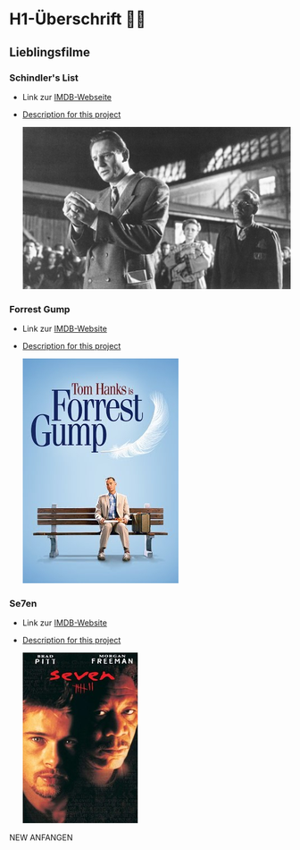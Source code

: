 # H1-Überschrift :weight_lifting_woman:

## Lieblingsfilme

### Schindler's List
- Link zur [IMDB-Webseite](https://www.imdb.com/title/tt0108052/?ref_=adv_li_tt)


- [Description for this project](filme/SchindlersListe.md)

  ![Poster](bilder/Schindler.jpg)

### Forrest Gump
- Link zur [IMDB-Website](https://www.imdb.com/title/tt0109830/?ref_=adv_li_tt)

- [Description for this project](filme/ForrestGump.md)

  ![Poster](bilder/forrestGump.jpg)

### Se7en
- Link zur [IMDB-Website](https://www.imdb.com/title/tt0114369/?ref_=adv_li_tt)

- [Description for this project](filme/Se7en.md)

  ![Poster](bilder/se7en.jpg)


NEW ANFANGEN
